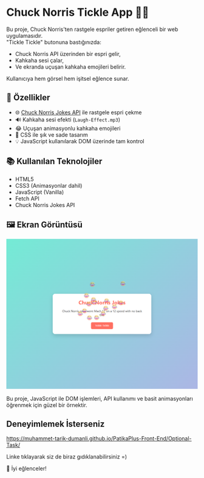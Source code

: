 # Chuck Norris Tickle App 🎉😂

Bu proje, Chuck Norris'ten rastgele espriler getiren eğlenceli bir web uygulamasıdır.  
"Tickle Tickle" butonuna bastığınızda:

- Chuck Norris API üzerinden bir espri gelir,
- Kahkaha sesi çalar,
- Ve ekranda uçuşan kahkaha emojileri belirir.

Kullanıcıya hem görsel hem işitsel eğlence sunar.

## 🔧 Özellikler

- 🌐 [Chuck Norris Jokes API](https://api.chucknorris.io) ile rastgele espri çekme
- 🔊 Kahkaha sesi efekti (`Laugh-Effect.mp3`)
- 😂 Uçuşan animasyonlu kahkaha emojileri
- 🎨 CSS ile şık ve sade tasarım
- 💡 JavaScript kullanılarak DOM üzerinde tam kontrol

## 📚 Kullanılan Teknolojiler

- HTML5
- CSS3 (Animasyonlar dahil)
- JavaScript (Vanilla)
- Fetch API
- Chuck Norris Jokes API

## 🖼️ Ekran Görüntüsü

!['screenshot'](./assets/images/screenshot.png)

Bu proje, JavaScript ile DOM işlemleri, API kullanımı ve basit animasyonları öğrenmek için güzel bir örnektir.

## Deneyimlemek İsterseniz

https://muhammet-tarik-dumanli.github.io/PatikaPlus-Front-End/Optional-Task/

Linke tıklayarak siz de biraz gıdıklanabilirsiniz =)

🎉 İyi eğlenceler!

